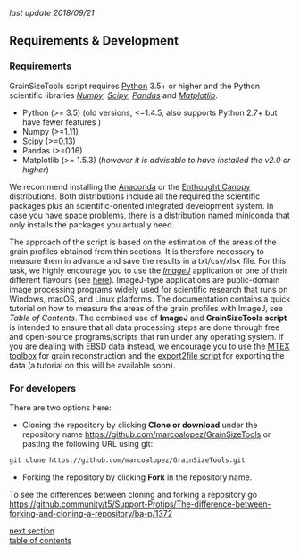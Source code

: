 *last update 2018/09/21*

Requirements & Development
-------------

### Requirements

GrainSizeTools script requires [Python][1] 3.5+ or higher and the Python scientific libraries [*Numpy*][2], [*Scipy*][3], [*Pandas*][9] and [*Matplotlib*][4].

- Python (>= 3.5) (old versions, <=1.4.5, also supports Python 2.7+ but have fewer features )
- Numpy (>=1.11)
- Scipy (>=0.13)
- Pandas (>=0.16)
- Matplotlib (>= 1.5.3) (*however it is advisable to have installed the v2.0 or higher*)

We recommend installing the [Anaconda][5] or the [Enthought Canopy][6] distributions. Both distributions include all the required the scientific packages plus an scientific-oriented integrated development system. In case you have space problems, there is a distribution named [miniconda][7] that only installs the packages you actually need.

The approach of the script is based on the estimation of the areas of the grain profiles obtained from thin sections. It is therefore necessary to measure them in advance and save the results in a txt/csv/xlsx file. For this task, we highly encourage you to use the [*ImageJ*](http://rsbweb.nih.gov/ij/) application or one of their different flavours (see [here](http://fiji.sc/ImageJ)). ImageJ-type applications are public-domain image processing programs widely used for scientific research that runs on Windows, macOS, and Linux platforms. The documentation contains a quick tutorial on how to measure the areas of the grain profiles with ImageJ, see *Table of Contents*. The combined use of **ImageJ** and **GrainSizeTools script** is intended to ensure that all data processing steps are done through free and open-source programs/scripts that run under any operating system. If you are dealing with EBSD data instead, we encourage you to use the [MTEX toolbox](https://mtex-toolbox.github.io/) for grain reconstruction and the [export2file script](https://github.com/marcoalopez/export2file) for exporting the data (a tutorial on this will be available soon).



### For developers

There are two options here:

- Cloning the repository by clicking **Clone or download** under the repository name https://github.com/marcoalopez/GrainSizeTools or pasting the following URL using git:

```html
git clone https://github.com/marcoalopez/GrainSizeTools.git
```
- Forking the repository by clicking **Fork** in the repository name.

To see the differences between cloning and forking a repository go https://github.community/t5/Support-Protips/The-difference-between-forking-and-cloning-a-repository/ba-p/1372



[next section](https://github.com/marcoalopez/GrainSizeTools/blob/master/DOCS/Scope.md)  
[table of contents](https://github.com/marcoalopez/GrainSizeTools/blob/master/DOCS/tableOfContents.md)



[1]: https://www.python.org/

[2]: http://www.numpy.org/

[3]: http://www.scipy.org/

[4]: http://matplotlib.org/

[5]: https://www.anaconda.com/download/

[6]: https://www.enthought.com/products/canopy/

[7]: http://conda.pydata.org/miniconda.html

[8]: http://rsbweb.nih.gov/ij/

[9]: http://pandas.pydata.org
